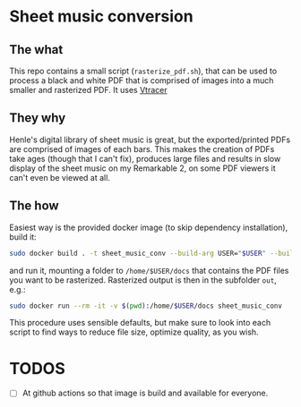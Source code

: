 # Sheet music conversion

## The what
This repo contains a small script (`rasterize_pdf.sh`), that can be used to process a black and white PDF that
is comprised of images into a much smaller and rasterized PDF. It uses [Vtracer](https://github.com/visioncortex/vtracer)

## They why
Henle's digital library of sheet music is great, but the exported/printed PDFs are comprised of images of each bars. This makes the creation of PDFs take ages (though that I can't fix), produces large files and results in slow display of the sheet music on my Remarkable 2, on some PDF viewers it can't even be viewed at all.

## The how
Easiest way is the provided docker image (to skip dependency installation), build it:

```sh
sudo docker build . -t sheet_music_conv --build-arg USER="$USER" --build-arg UID="$UID"
```

and run it, mounting a folder to `/home/$USER/docs` that contains the PDF files you want to be rasterized. Rasterized output is then in the subfolder `out`, e.g.:

```sh
sudo docker run --rm -it -v $(pwd):/home/$USER/docs sheet_music_conv
```

This procedure uses sensible defaults, but make sure to look into each script to find ways to reduce file size, optimize quality, as you wish.


# TODOS
* [ ] At github actions so that image is build and available for everyone.
